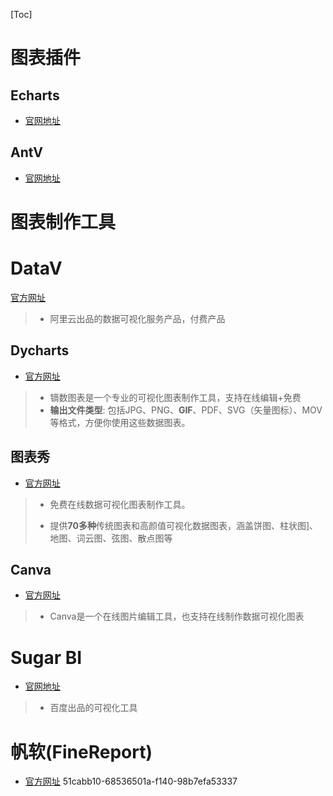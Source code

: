 [Toc]

# 图表插件

## Echarts

- [官网地址](https://echarts.apache.org/zh/index.html)



## AntV

- [官网地址](https://antv.vision/zh)

# 图表制作工具

# DataV

[官方网址](https://help.aliyun.com/product/43570.html)

> - 阿里云出品的数据可视化服务产品，付费产品

## Dycharts

- [官方网址](https://dycharts.com/)

> - 镝数图表是一个专业的可视化图表制作工具，支持在线编辑+免费
> - **输出文件类型**: 包括JPG、PNG、**GIF**、PDF、SVG（矢量图标）、MOV等格式，方便你使用这些数据图表。

## 图表秀

- [官方网址](http://www.tubiaoxiu.com)

> - 免费在线数据可视化图表制作工具。
>
> - 提供**70多种**传统图表和高颜值可视化数据图表，涵盖饼图、柱状图]、地图、词云图、弦图、散点图等

## Canva

- [官方网址](www.canva.cn)

> - Canva是一个在线图片编辑工具，也支持在线制作数据可视化图表

# Sugar BI

- [官网地址](https://cloud.baidu.com/product/sugar.html)

> - 百度出品的可视化工具

# 帆软(FineReport)

- [官方网址](https://www.fanruan.com/finereport/success)  51cabb10-68536501a-f140-98b7efa53337

